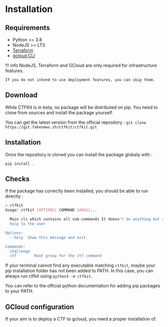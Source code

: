 # Installation

## Requirements

- Python >= 3.8
- NodeJS >= LTS
- [Terraform](https://learn.hashicorp.com/tutorials/terraform/install-cli)
- [gcloud CLI](https://cloud.google.com/sdk/docs/install)

!!! info
    NodeJS, Terraform and GCloud are only required for infrastructure features.

    If you do not intend to use deployment features, you can skip them.

## Download

While CTFKit is in beta, no package will be distributed on pip.
You need to clone from sources and install the package yourself.

You can get the latest version from the official repository : `git clone https://git.fakenews.sh/ctfkit/ctfkit.git`

## Installation

Once the repository is cloned you can install the package globaly with :
```
pip install .
```

## Checks

If the package has correctly been installed, you should be able to run directly :
```bash
> ctfkit
Usage: ctfkit [OPTIONS] COMMAND [ARGS]...

  Main cli which contains all sub-commands It doesn't do anything but showing
  help to the user

Options:
  --help  Show this message and exit.

Commands:
  challenge
  ctf        Root group for the ctf command
```

If your terminal cannot find any executable matching `ctfkit`, maybe your pip installation folder has not been
added to PATH. In this case, you can always run ctfkit using `python3 -m ctfkit`.

You can refer to the official python documentation for adding pip packages to your PATH.

## GCloud configuration

If your aim is to deploy a CTF to gcloud, you need a proper installation of.

